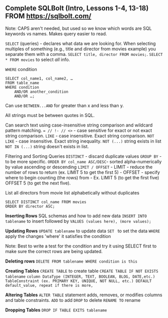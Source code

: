 ## Complete SQLBolt (Intro, Lessons 1-4, 13-18) FROM https://sqlbolt.com/
Note: CAPS aren't needed, but used so we know which words are SQL keywords vs names. Makes query easier to read.

`SELECT` (queries) - declares what data we are looking for.
When selecting multiples of something (e.g., title and director from movies example) you separate them with a comma. `SELECT title, director FROM movies;`. `SELECT * FROM movies` to select *all* info.

`WHERE` condition

```
SELECT col_name1, col_name2, …
FROM table_name
WHERE condition
    AND/OR another_condition
    AND/OR …;
```
Can use `BETWEEN...AND` for greater than x and less than y. 

All strings must be between quotes in SQL.

Can search text using case-insensitive string comparison and wildcard pattern matching. 
`= // !- // <>` - case sensitive for exact or not exact string comparison.
`LIKE` - case insensitive. Exact string comparison.
`NOT LIKE` - case insensitive. Exact string inequality. 
`NOT (...)` string exists in list
`NOT IN (...)` string doesn't exists in list.

Filtering and Sorting Queries
`DISTINCT` - discard duplicate values
`GROUP BY` - to be more specific.
`ORDER BY col_name ASC/DESC`- sorted alpha-numerically by value ascending or descending 
`LIMIT / OFFSET`
    - LIMIT - reduce the number of rows to return (ex. LIMIT 5 to get the first 5)
    - OFFSET - specify where to begin counting (the rows) from
    - Ex. LIMIT 5 (to get the first five) OFFSET 5 (to get the next five).

List all directors from movie list alphabetically without duplicates

```
SELECT DISTINCT col_name FROM movies
ORDER BY director ASC;
```

**Inserting Rows**
SQL schemas and how to add new data
`INSERT INTO tablename` to insert followed by `VALUES (values here), (more values);`

**Updating Rows**
`UPDATE tablename` to update data
`SET ` to set the data
`WHERE` apply the changes 'where' it satisfies the condition

Note: Best to write a test for the condition and try it using SELECT first to make sure the correct rows are being updated.

**Deleting rows**
`DELETE FROM tablename WHERE condition is this`

**Creating Tables**
`CREATE TABLE` to create table
`CREATE TABLE IF NOT EXISTS tablename`
    `column DataType (INTEGER, TEXT, BOOLEAN, BLOG, DATE,etc.) TableConstraint (ex. PRIMARY KEY, UNIQUE, NOT NULL, etc.) DEFAULT default_value,
    repeat if there is more,`

**Altering Tables**
`ALTER TABLE` statement adds, removes, or modifies columns and table constraints.
`ADD` to add
`DROP` to delete
`RENAME TO` rename 

**Dropping Tables**
`DROP IF TABLE EXITS tablename`
